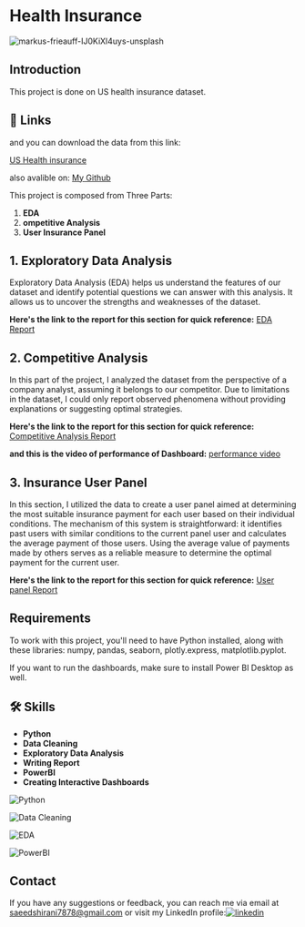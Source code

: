 
# Health Insurance

![markus-frieauff-IJ0KiXl4uys-unsplash](https://github.com/saeedshiranii/Health-Insurance/assets/77902443/13b14ddc-3f2b-458a-a628-68121204e91b)



## Introduction
This project is done on US health insurance dataset.


## 🔗 Links
 and you can download the data from this link:

[US Health insurance](https://www.kaggle.com/datasets/teertha/ushealthinsurancedataset)

also avalible on: [My Github](https://github.com/saeedshiranii/Health-Insurance/blob/main/insurance.csv)

This project is composed from Three Parts:
1. **EDA**
2. **ompetitive Analysis**
3. **User Insurance Panel**
## 1. Exploratory Data Analysis
Exploratory Data Analysis (EDA) helps us understand the features of our dataset and identify potential questions we can answer with this analysis. It allows us to uncover the strengths and weaknesses of the dataset.

**Here's the link to the report for this section for quick reference:**  [EDA Report](https://github.com/saeedshiranii/Health-Insurance/blob/main/EDA/PDF%20of%20EDA%20on%20Health%20Insurance%20Data.pdf)



## 2. Competitive Analysis
In this part of the project, I analyzed the dataset from the perspective of a company analyst, assuming it belongs to our competitor. Due to limitations in the dataset, I could only report observed phenomena without providing explanations or suggesting optimal strategies.

**Here's the link to the report for this section for quick reference:**
[Competitive Analysis Report](https://github.com/saeedshiranii/Health-Insurance/blob/main/Competitive%20analysis/Analysis%20of%20insurance%20competitors.pdf)


**and this is the video of performance of Dashboard:** [performance video](https://github.com/saeedshiranii/Health-Insurance/blob/main/Competitive%20analysis/Analysis%20of%20insurance%20competitors.mp4
)

## 3. Insurance User Panel
In this section, I utilized the data to create a user panel aimed at determining the most suitable insurance payment for each user based on their individual conditions. The mechanism of this system is straightforward: it identifies past users with similar conditions to the current panel user and calculates the average payment of those users. Using the average value of payments made by others serves as a reliable measure to determine the optimal payment for the current user.

**Here's the link to the report for this section for quick reference:**  [User panel Report](https://github.com/saeedshiranii/Health-Insurance/blob/main/Insurance%20User%20Panel/Report/Report%20on%20Insurance%20User%20Panel.pdf
)

## Requirements

To work with this project, you'll need to have Python installed, along with these libraries: numpy, pandas, seaborn, plotly.express, matplotlib.pyplot.

If you want to run the dashboards, make sure to install Power BI Desktop as well.







## 🛠 Skills

- **Python**
- **Data Cleaning**
- **Exploratory Data Analysis**
- **Writing Report**
- **PowerBI**
- **Creating Interactive Dashboards**




![Python](https://i.ibb.co/x1QLmNY/Python-logo-notext-svg.png)

![Data Cleaning](https://i.ibb.co/mGtCtxD/Data-cleaning-high-resolution-logo-transparent-1.png)


![EDA](https://i.ibb.co/j8nWCSW/Eda-high-resolution-logo.png)


![PowerBI](https://i.ibb.co/PrqyqCr/Powerbi-logo-1.png)





## Contact

If you have any suggestions or feedback, you can reach me via email at saeedshirani7878@gmail.com
or visit my LinkedIn profile:[![linkedin](https://img.shields.io/badge/linkedin-0A66C2?style=for-the-badge&logo=linkedin&logoColor=white)](https://www.linkedin.com/in/saeed-shirani)







